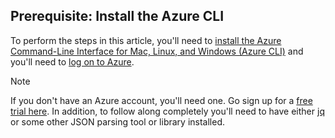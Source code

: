 ## Prerequisite: Install the Azure CLI
To perform the steps in this article, you'll need to [install the Azure Command-Line Interface for Mac, Linux, and Windows (Azure CLI)](xplat-install.md) and you'll need to [log on to Azure](xplat-connect.md). 

> [!NOTE]
> If you don't have an Azure account, you'll need one. Go sign up for a [free trial here](sign-up-organization.md). In addition, to follow along completely you'll need to have either [jq](https://stedolan.github.io/jq/) or some other JSON parsing tool or library installed.
> 
> 
